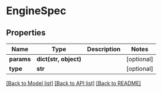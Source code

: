 # EngineSpec

## Properties
Name | Type | Description | Notes
------------ | ------------- | ------------- | -------------
**params** | **dict(str, object)** |  | [optional]
**type** | **str** |  | [optional]

[[Back to Model list]](../README.md#documentation-for-models) [[Back to API list]](../README.md#documentation-for-api-endpoints) [[Back to README]](../README.md)
